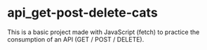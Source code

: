# api_get-post-delete-cats
This is a basic project made with JavaScript (fetch) to practice the consumption of an API (GET / POST / DELETE).
